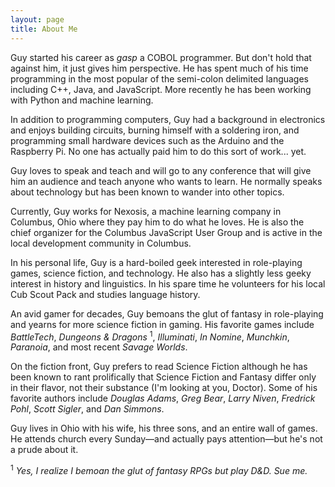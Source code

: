 ```yaml
---
layout: page
title: About Me
---
```


Guy started his career as *gasp* a COBOL programmer. But don't hold that
against him, it just gives him perspective. He has spent much of his time
programming in the most popular of the semi-colon delimited languages including
C++, Java, and JavaScript. More recently he has been working with Python and
machine learning.

In addition to programming computers, Guy had a background in electronics and
enjoys building circuits, burning himself with a soldering iron, and programming
small hardware devices such as the Arduino and the Raspberry Pi. No one has
actually paid him to do this sort of work... yet.

Guy loves to speak and teach and will go to any conference that will give him
an audience and teach anyone who wants to learn. He normally speaks about
technology but has been known to wander into other topics.

Currently, Guy works for Nexosis, a machine learning company in Columbus, Ohio
where they pay him to do what he loves. He is also the chief organizer for the
Columbus JavaScript User Group and is active in the local development community
in Columbus.

In his personal life, Guy is a hard-boiled geek interested in role-playing
games, science fiction, and technology. He also has a slightly less geeky
interest in history and linguistics. In his spare time he volunteers for his
local Cub Scout Pack and studies language history.

An avid gamer for decades, Guy bemoans the glut of fantasy in role-playing and
yearns for more science fiction in gaming. His favorite games include
*BattleTech*, *Dungeons & Dragons* <sup>1</sup>, *Illuminati*, *In Nomine*,
*Munchkin*, *Paranoia*, and most recent *Savage Worlds*.

On the fiction front, Guy prefers to read Science Fiction although he has been
known to rant prolifically that Science Fiction and Fantasy differ only in
their flavor, not their substance (I'm looking at you, Doctor). Some of his
favorite authors include *Douglas Adams*, *Greg Bear*, *Larry Niven*, *Fredrick Pohl*,
*Scott Sigler*, and *Dan Simmons*.

Guy lives in Ohio with his wife, his three sons, and an entire wall of games. He
attends church every Sunday—and actually pays attention—but he's not a prude about
it.

<sup>1</sup> *Yes, I realize I bemoan the glut of fantasy RPGs but play D&D. Sue me.*
